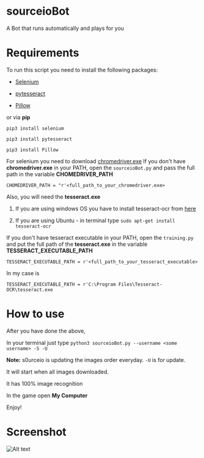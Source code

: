 # sourceioBot
A Βot that runs automatically and plays for you

# Requirements

To run this script you need to install the following packages:

- [Selenium](https://selenium-python.readthedocs.io/)

- [pytesseract](https://pypi.org/project/pytesseract/)

- [Pillow](https://pillow.readthedocs.io/en/stable/installation.html)

or via **pip**

```pip3 install selenium```

```pip3 install pytesseract```

```pip3 install Pillow```

For selenium you need to download [chromedriver.exe](https://chromedriver.chromium.org/)
If you don't have **chromedriver.exe** in your PATH, open the ```sourceioBot.py``` and pass the full path in the variable **CHOMEDRIVER_PATH** 

```CHOMEDRIVER_PATH = "r'<full_path_to_your_chromedriver.exe>```

Also, you will need the **tesseract.exe**

1. If you are using windows OS you have to install tesseract-ocr from [here](https://github.com/UB-Mannheim/tesseract/wiki)

2. If you are using Ubuntu - in terminal type ```sudo apt-get install tesseract-ocr```

If you don't have tesseract executable in your PATH, open the ```training.py``` and put the full path of the **tesseract.exe** in the variable **TESSERACT_EXECUTABLE_PATH**  

```TESSERACT_EXECUTABLE_PATH = r'<full_path_to_your_tesseract_executable>``` 

In my case is 

```TESSERACT_EXECUTABLE_PATH = r'C:\Program Files\Tesseract-OCR\tesseract.exe```


# How to use

After you have done the above, 

In your terminal just type ```python3 sourceioBot.py --username <some username> -S -U``` 

**Note:** s0urceio is updating the images order everyday. `-U` is for update.

It will start when all images downloaded.

It has 100% image recognition

In the game open **My Computer**

Enjoy!


# Screenshot

![Alt text](https://github.com/alexdotis/sourceioBot/blob/master/Screenshot3.png)


